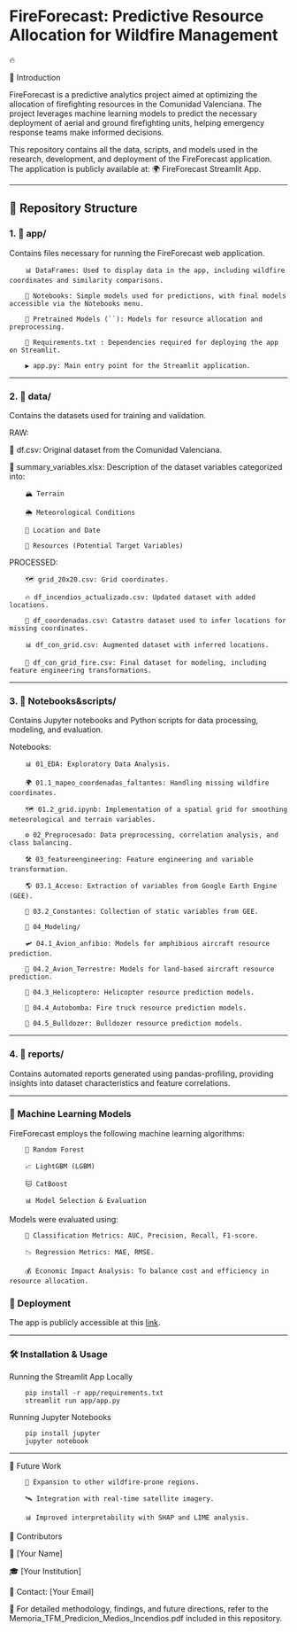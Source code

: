 <h1>FireForecast: Predictive Resource Allocation for Wildfire Management</h1>🔥

🚀 Introduction

FireForecast is a predictive analytics project aimed at optimizing the allocation of firefighting resources in the Comunidad Valenciana. The project leverages machine learning models to predict the necessary deployment of aerial and ground firefighting units, helping emergency response teams make informed decisions.

This repository contains all the data, scripts, and models used in the research, development, and deployment of the FireForecast application. The application is publicly available at: 🌍 FireForecast Streamlit App.

***

<h2>📂 Repository Structure</h2>

<h3>1. 📁 app/</h3>

Contains files necessary for running the FireForecast web application.

        📊 DataFrames: Used to display data in the app, including wildfire coordinates and similarity comparisons.

        📜 Notebooks: Simple models used for predictions, with final models accessible via the Notebooks menu.

        🧠 Pretrained Models (``): Models for resource allocation and preprocessing.

        📌 Requirements.txt : Dependencies required for deploying the app on Streamlit.

        ▶️ app.py: Main entry point for the Streamlit application.

***

<h3>2. 📂 data/</h3>

Contains the datasets used for training and validation.


RAW:  

📝 df.csv: Original dataset from the Comunidad Valenciana.

📑 summary_variables.xlsx: Description of the dataset variables categorized into:

        🏔️ Terrain

        🌦️ Meteorological Conditions

        📍 Location and Date

        🚒 Resources (Potential Target Variables)

PROCESSED:

        🗺️ grid_20x20.csv: Grid coordinates.

        🔥 df_incendios_actualizado.csv: Updated dataset with added locations.

        📌 df_coordenadas.csv: Catastro dataset used to infer locations for missing coordinates.

        📊 df_con_grid.csv: Augmented dataset with inferred locations.

        🚒 df_con_grid_fire.csv: Final dataset for modeling, including feature engineering transformations.

***

<h3>3. 📂 Notebooks&scripts/</h3>

Contains Jupyter notebooks and Python scripts for data processing, modeling, and evaluation.

Notebooks:

        📊 01_EDA: Exploratory Data Analysis.

        🌍 01.1_mapeo_coordenadas_faltantes: Handling missing wildfire coordinates.

        🗺️ 01.2_grid.ipynb: Implementation of a spatial grid for smoothing meteorological and terrain variables.

        ⚙️ 02_Preprocesado: Data preprocessing, correlation analysis, and class balancing.

        🛠️ 03_featureengineering: Feature engineering and variable transformation.

        🌎 03.1_Acceso: Extraction of variables from Google Earth Engine (GEE).

        📏 03.2_Constantes: Collection of static variables from GEE.

        🤖 04_Modeling/

        🛩️ 04.1_Avion_anfibio: Models for amphibious aircraft resource prediction.

        🛬 04.2_Avion_Terrestre: Models for land-based aircraft resource prediction.

        🚁 04.3_Helicoptero: Helicopter resource prediction models.

        🚒 04.4_Autobomba: Fire truck resource prediction models.

        🚜 04.5_Bulldozer: Bulldozer resource prediction models.

***

<h3>4. 📂 reports/</h3>

Contains automated reports generated using pandas-profiling, providing insights into dataset characteristics and feature correlations.

***

<h3>🧠 Machine Learning Models</h3>

FireForecast employs the following machine learning algorithms:

        🌲 Random Forest

        📈 LightGBM (LGBM)

        🐱 CatBoost

        📊 Model Selection & Evaluation

Models were evaluated using:

        🔢 Classification Metrics: AUC, Precision, Recall, F1-score.

        📉 Regression Metrics: MAE, RMSE.

        💰 Economic Impact Analysis: To balance cost and efficiency in resource allocation.

<h3>🚀 Deployment</h3>

The app is publicly accessible at this [link](https://firecast.streamlit.app/).


***

<h3>🛠️ Installation & Usage</h3>

Running the Streamlit App Locally

        pip install -r app/requirements.txt
        streamlit run app/app.py

Running Jupyter Notebooks

        pip install jupyter
        jupyter notebook

***

🔮 Future Work

        📍 Expansion to other wildfire-prone regions.

        🛰️ Integration with real-time satellite imagery.

        📊 Improved interpretability with SHAP and LIME analysis.

👥 Contributors

📝 [Your Name]

🎓 [Your Institution]

📩 Contact: [Your Email]

📖 For detailed methodology, findings, and future directions, refer to the Memoria_TFM_Predicion_Medios_Incendios.pdf included in this repository.

